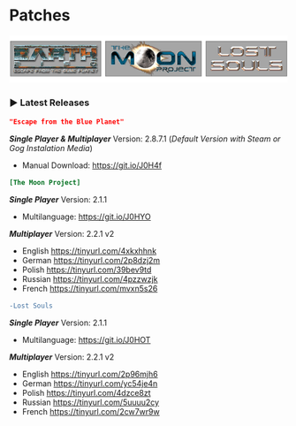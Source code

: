 # Patches
![Logo](logo.png)
### ▶ Latest Releases

```json
"Escape from the Blue Planet"
```
***Single Player & Multiplayer***
Version:  2.8.7.1 (*Default Version with Steam or Gog Instalation Media*)
- Manual Download: <https://git.io/J0H4f>

```ini
[The Moon Project]
```
***Single Player***
Version:  2.1.1
- Multilanguage: <https://git.io/J0HYO>

***Multiplayer***
Version:  2.2.1 v2
- English <https://tinyurl.com/4xkxhhnk>
- German <https://tinyurl.com/2p8dzj2m>
- Polish <https://tinyurl.com/39bev9td>
- Russian <https://tinyurl.com/4pzzwzjk>
- French <https://tinyurl.com/mvxn5s26>

```diff
-Lost Souls
```
***Single Player***
Version:  2.1.1
- Multilanguage: <https://git.io/J0HOT>

***Multiplayer***
Version:  2.2.1 v2
- English <https://tinyurl.com/2p96mjh6>
- German <https://tinyurl.com/yc54je4n>
- Polish <https://tinyurl.com/4dzce8zt>
- Russian <https://tinyurl.com/5uuuu2cy>
- French <https://tinyurl.com/2cw7wr9w>
